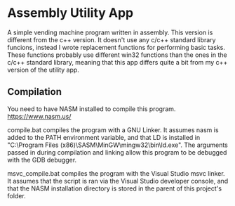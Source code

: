 # Assembly Utility App
 
A simple vending machine program written in assembly.
This version is different from the c++ version. It doesn't use any c/c++ standard library funcions, instead I wrote replacement functions for performing basic tasks.
These functions probably use different win32 functions than the ones in the c/c++ standard library, meaning that this app differs quite a bit from my c++ version of the utility app.

## Compilation
You need to have NASM installed to compile this program. https://www.nasm.us/

compile.bat compiles the program with a GNU Linker. It assumes nasm is added to the PATH environment variable, and that LD is installed in "C:\Program Files (x86)\SASM\MinGW\mingw32\bin\ld.exe". The arguments passed in during compilation and linking allow this program to be debugged with the GDB debugger.

msvc_compile.bat compiles the program with the Visual Studio msvc linker. It assumes that the script is ran via the Visual Studio developer console, and that the NASM installation directory is stored in the parent of this project's folder.
